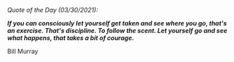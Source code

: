 *Quote of the Day (03/30/2021):*

_**If you can consciously let yourself get taken and see where you go, that's an exercise. That's discipline. To follow the scent. Let yourself go and see what happens, that takes a bit of courage.**_

Bill Murray
